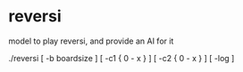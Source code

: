 reversi
=======

model to play reversi, and provide an AI for it

./reversi [ -b boardsize ] [ -c1 { 0 - x } ] [ -c2 { 0 - x } ] [ -log ]
